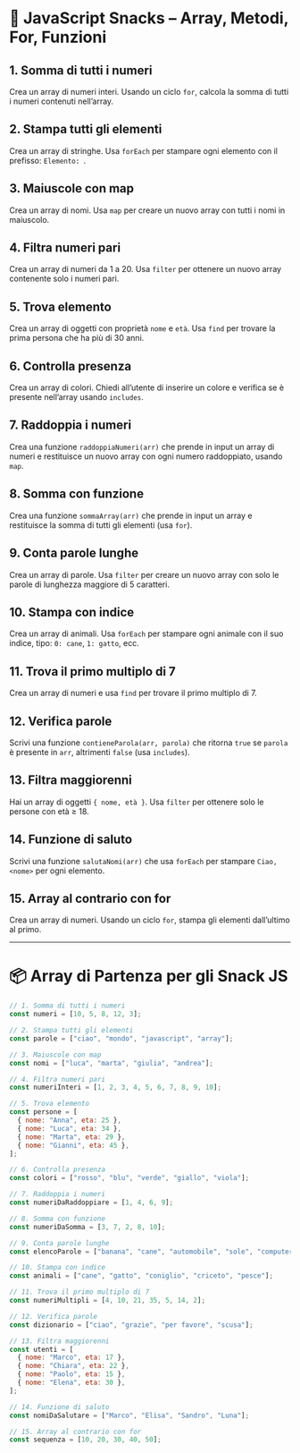 # 🧠 JavaScript Snacks – Array, Metodi, For, Funzioni

## 1. Somma di tutti i numeri

Crea un array di numeri interi. Usando un ciclo `for`, calcola la somma di tutti i numeri contenuti nell’array.

## 2. Stampa tutti gli elementi

Crea un array di stringhe. Usa `forEach` per stampare ogni elemento con il prefisso: `Elemento: `.

## 3. Maiuscole con map

Crea un array di nomi. Usa `map` per creare un nuovo array con tutti i nomi in maiuscolo.

## 4. Filtra numeri pari

Crea un array di numeri da 1 a 20. Usa `filter` per ottenere un nuovo array contenente solo i numeri pari.

## 5. Trova elemento

Crea un array di oggetti con proprietà `nome` e `età`. Usa `find` per trovare la prima persona che ha più di 30 anni.

## 6. Controlla presenza

Crea un array di colori. Chiedi all’utente di inserire un colore e verifica se è presente nell’array usando `includes`.

## 7. Raddoppia i numeri

Crea una funzione `raddoppiaNumeri(arr)` che prende in input un array di numeri e restituisce un nuovo array con ogni numero raddoppiato, usando `map`.

## 8. Somma con funzione

Crea una funzione `sommaArray(arr)` che prende in input un array e restituisce la somma di tutti gli elementi (usa `for`).

## 9. Conta parole lunghe

Crea un array di parole. Usa `filter` per creare un nuovo array con solo le parole di lunghezza maggiore di 5 caratteri.

## 10. Stampa con indice

Crea un array di animali. Usa `forEach` per stampare ogni animale con il suo indice, tipo: `0: cane`, `1: gatto`, ecc.

## 11. Trova il primo multiplo di 7

Crea un array di numeri e usa `find` per trovare il primo multiplo di 7.

## 12. Verifica parole

Scrivi una funzione `contieneParola(arr, parola)` che ritorna `true` se `parola` è presente in `arr`, altrimenti `false` (usa `includes`).

## 13. Filtra maggiorenni

Hai un array di oggetti `{ nome, età }`. Usa `filter` per ottenere solo le persone con età ≥ 18.

## 14. Funzione di saluto

Scrivi una funzione `salutaNomi(arr)` che usa `forEach` per stampare `Ciao, <nome>` per ogni elemento.

## 15. Array al contrario con for

Crea un array di numeri. Usando un ciclo `for`, stampa gli elementi dall’ultimo al primo.

---

# 📦 Array di Partenza per gli Snack JS

```js
// 1. Somma di tutti i numeri
const numeri = [10, 5, 8, 12, 3];

// 2. Stampa tutti gli elementi
const parole = ["ciao", "mondo", "javascript", "array"];

// 3. Maiuscole con map
const nomi = ["luca", "marta", "giulia", "andrea"];

// 4. Filtra numeri pari
const numeriInteri = [1, 2, 3, 4, 5, 6, 7, 8, 9, 10];

// 5. Trova elemento
const persone = [
  { nome: "Anna", eta: 25 },
  { nome: "Luca", eta: 34 },
  { nome: "Marta", eta: 29 },
  { nome: "Gianni", eta: 45 },
];

// 6. Controlla presenza
const colori = ["rosso", "blu", "verde", "giallo", "viola"];

// 7. Raddoppia i numeri
const numeriDaRaddoppiare = [1, 4, 6, 9];

// 8. Somma con funzione
const numeriDaSomma = [3, 7, 2, 8, 10];

// 9. Conta parole lunghe
const elencoParole = ["banana", "cane", "automobile", "sole", "computer"];

// 10. Stampa con indice
const animali = ["cane", "gatto", "coniglio", "criceto", "pesce"];

// 11. Trova il primo multiplo di 7
const numeriMultipli = [4, 10, 21, 35, 5, 14, 2];

// 12. Verifica parole
const dizionario = ["ciao", "grazie", "per favore", "scusa"];

// 13. Filtra maggiorenni
const utenti = [
  { nome: "Marco", eta: 17 },
  { nome: "Chiara", eta: 22 },
  { nome: "Paolo", eta: 15 },
  { nome: "Elena", eta: 30 },
];

// 14. Funzione di saluto
const nomiDaSalutare = ["Marco", "Elisa", "Sandro", "Luna"];

// 15. Array al contrario con for
const sequenza = [10, 20, 30, 40, 50];
```

